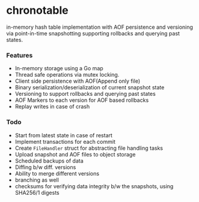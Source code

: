 # chronotable
in-memory hash table implementation with AOF persistence and versioning via point-in-time snapshotting supporting rollbacks and querying past states.

### Features
- In-memory storage using a Go map
- Thread safe operations via mutex locking.
- Client side persistence with AOF(Append only file)
- Binary serialization/deserialization of current snapshot state
- Versioning to support rollbacks and querying past states
- AOF Markers to each version for AOF based rollbacks
- Replay writes in case of crash

### Todo
- Start from latest state in case of restart
- Implement transactions for each commit
- Create `FileHandler` struct for abstracting file handling tasks
- Upload snapshot and AOF files to object storage
- Scheduled backups of data
- Diffing b/w diff. versions
- Ability to merge different versions
- branching as well
- checksums for verifying data integrity b/w the snapshots, using SHA256/1 digests
